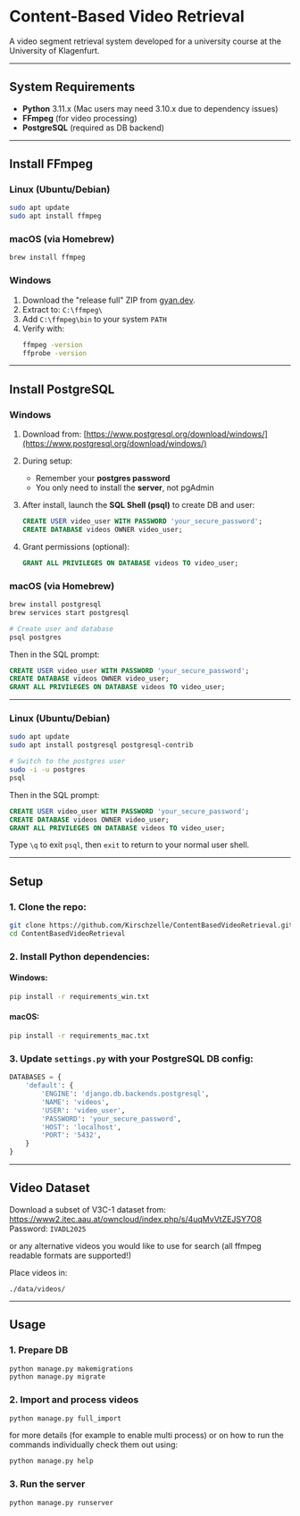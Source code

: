 # Content-Based Video Retrieval  
A video segment retrieval system developed for a university course at the University of Klagenfurt.

---

## System Requirements

- **Python** 3.11.x (Mac users may need 3.10.x due to dependency issues)
- **FFmpeg** (for video processing)
- **PostgreSQL** (required as DB backend)

---

## Install FFmpeg

### Linux (Ubuntu/Debian)
```bash
sudo apt update
sudo apt install ffmpeg
```

### macOS (via Homebrew)
```bash
brew install ffmpeg
```

### Windows
1. Download the "release full" ZIP from [gyan.dev](https://www.gyan.dev/ffmpeg/builds/).
2. Extract to: `C:\ffmpeg\`
3. Add `C:\ffmpeg\bin` to your system `PATH`
4. Verify with:
   ```bash
   ffmpeg -version
   ffprobe -version
   ```

---

## Install PostgreSQL

### Windows
1. Download from: [https://www.postgresql.org/download/windows/](https://www.postgresql.org/download/windows/)
2. During setup:
   - Remember your **postgres password**
   - You only need to install the **server**, not pgAdmin
3. After install, launch the **SQL Shell (psql)** to create DB and user:
   ```sql
   CREATE USER video_user WITH PASSWORD 'your_secure_password';
   CREATE DATABASE videos OWNER video_user;
   ```

4. Grant permissions (optional):
   ```sql
   GRANT ALL PRIVILEGES ON DATABASE videos TO video_user;
   ```

### macOS (via Homebrew)
```bash
brew install postgresql
brew services start postgresql

# Create user and database
psql postgres
```
Then in the SQL prompt:
```sql
CREATE USER video_user WITH PASSWORD 'your_secure_password';
CREATE DATABASE videos OWNER video_user;
GRANT ALL PRIVILEGES ON DATABASE videos TO video_user;
```

---

### Linux (Ubuntu/Debian)
```bash
sudo apt update
sudo apt install postgresql postgresql-contrib

# Switch to the postgres user
sudo -i -u postgres
psql
```
Then in the SQL prompt:
```sql
CREATE USER video_user WITH PASSWORD 'your_secure_password';
CREATE DATABASE videos OWNER video_user;
GRANT ALL PRIVILEGES ON DATABASE videos TO video_user;
```
Type `\q` to exit `psql`, then `exit` to return to your normal user shell.

---

## Setup

### 1. Clone the repo:
```bash
git clone https://github.com/Kirschzelle/ContentBasedVideoRetrieval.git
cd ContentBasedVideoRetrieval
```

### 2. Install Python dependencies:

#### Windows:
```bash
pip install -r requirements_win.txt
```

#### macOS:
```bash
pip install -r requirements_mac.txt
```

### 3. Update `settings.py` with your PostgreSQL DB config:
```python
DATABASES = {
    'default': {
        'ENGINE': 'django.db.backends.postgresql',
        'NAME': 'videos',
        'USER': 'video_user',
        'PASSWORD': 'your_secure_password',
        'HOST': 'localhost',
        'PORT': '5432',
    }
}
```

---

## Video Dataset

Download a subset of V3C-1 dataset from:  
https://www2.itec.aau.at/owncloud/index.php/s/4uqMvVtZEJSY7O8  
Password: `IVADL2025`

or any alternative videos you would like to use for search (all ffmpeg readable formats are supported!)

Place videos in:

```
./data/videos/
```

---

## Usage

### 1. Prepare DB
```bash
python manage.py makemigrations
python manage.py migrate
```

### 2. Import and process videos
```bash
python manage.py full_import
```
for more details (for example to enable multi process) or on how to run the commands individually check them out using:
```bash
python manage.py help
```

### 3. Run the server
```bash
python manage.py runserver
```